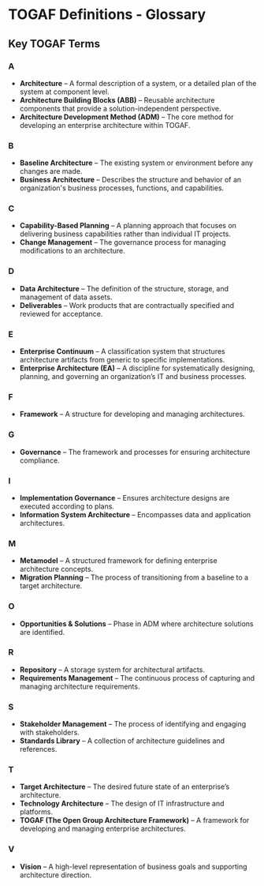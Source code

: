 # TOGAF Definitions - Glossary

## **Key TOGAF Terms**

### **A**

- **Architecture** – A formal description of a system, or a detailed plan of the system at component level.
- **Architecture Building Blocks (ABB)** – Reusable architecture components that provide a solution-independent perspective.
- **Architecture Development Method (ADM)** – The core method for developing an enterprise architecture within TOGAF.

### **B**

- **Baseline Architecture** – The existing system or environment before any changes are made.
- **Business Architecture** – Describes the structure and behavior of an organization's business processes, functions, and capabilities.

### **C**

- **Capability-Based Planning** – A planning approach that focuses on delivering business capabilities rather than individual IT projects.
- **Change Management** – The governance process for managing modifications to an architecture.

### **D**

- **Data Architecture** – The definition of the structure, storage, and management of data assets.
- **Deliverables** – Work products that are contractually specified and reviewed for acceptance.

### **E**

- **Enterprise Continuum** – A classification system that structures architecture artifacts from generic to specific implementations.
- **Enterprise Architecture (EA)** – A discipline for systematically designing, planning, and governing an organization’s IT and business processes.

### **F**

- **Framework** – A structure for developing and managing architectures.

### **G**

- **Governance** – The framework and processes for ensuring architecture compliance.

### **I**

- **Implementation Governance** – Ensures architecture designs are executed according to plans.
- **Information System Architecture** – Encompasses data and application architectures.

### **M**

- **Metamodel** – A structured framework for defining enterprise architecture concepts.
- **Migration Planning** – The process of transitioning from a baseline to a target architecture.

### **O**

- **Opportunities & Solutions** – Phase in ADM where architecture solutions are identified.

### **R**

- **Repository** – A storage system for architectural artifacts.
- **Requirements Management** – The continuous process of capturing and managing architecture requirements.

### **S**

- **Stakeholder Management** – The process of identifying and engaging with stakeholders.
- **Standards Library** – A collection of architecture guidelines and references.

### **T**

- **Target Architecture** – The desired future state of an enterprise’s architecture.
- **Technology Architecture** – The design of IT infrastructure and platforms.
- **TOGAF (The Open Group Architecture Framework)** – A framework for developing and managing enterprise architectures.

### **V**

- **Vision** – A high-level representation of business goals and supporting architecture direction.


